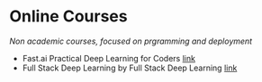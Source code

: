 # Online Courses
*Non academic courses, focused on prgramming and deployment*

- Fast.ai Practical Deep Learning for Coders [link](https://course.fast.ai/)
- Full Stack Deep Learning by Full Stack Deep Learning [link](https://fullstackdeeplearning.com/)
